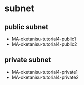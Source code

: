 # subnet
## public subnet
- MA-oketanisu-tutorial4-public1
- MA-oketanisu-tutorial4-public2

## private subnet
- MA-oketanisu-tutorial4-private1
- MA-oketanisu-tutorial4-private2
